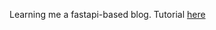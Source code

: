 Learning me a fastapi-based blog. Tutorial [here](https://pneuma.hashnode.dev/building-a-blog-with-fastapi-mysql-sqlalchemy-and-alembic)